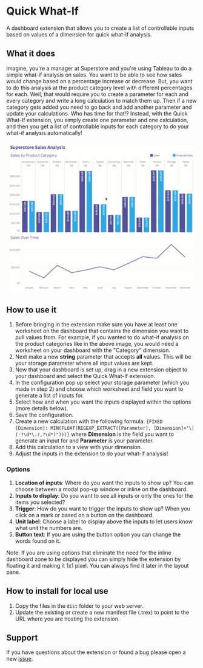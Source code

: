 # Quick What-If

A dashboard extension that allows you to create a list of controllable inputs based on values of a dimension for quick what-if analysis.

## What it does

Imagine, you're a manager at Superstore and you're using Tableau to do a simple what-if analysis on sales. You want to be able to see how sales would change based on a percentage increase or decrease. But, you want to do this analysis at the product category level with different percentages for each. Well, that would require you to create a parameter for each and every category and write a long calculation to match them up. Then if a new category gets added you need to go back and add another parameter and update your calculations. Who has time for that!? Instead, with the Quick What-If extension, you simply create one parameter and one calculation, and then you get a list of controllable inputs for each category to do your what-if analysis automatically!

![](./quick_what-if_sample.gif)

## How to use it

1. Before bringing in the extension make sure you have at least one worksheet on the dashboard that contains the dimension you want to pull values from. For example, if you wanted to do what-if analysis on the product categories like in the above image, you would need a worksheet on your dashboard with the "Category" dimension.
1. Next make a new **string** parameter that accepts **all** values. This will be your storage parameter where all input values are kept.
1. Now that your dashboard is set up, drag in a new extension object to your dashboard and select the Quick What-If extension.
1. In the configuration pop up select your storage parameter (which you made in step 2) and choose which worksheet and field you want to generate a list of inputs for.
1. Select how and when you want the inputs displayed within the options (more details below).
1. Save the configuration.
1. Create a new calculation with the following formula: `{FIXED [Dimension]: MIN(FLOAT(REGEXP_EXTRACT([Parameter], [Dimension]+"\|(-?\d*\.?,?\d*)")))}`
   where **Dimension** is the field you want to generate an input for and **Parameter** is your parameter.
1. Add this calculation to a view with your dimension.
1. Adjust the inputs in the extension to do your what-if analysis!

### Options

1. **Location of inputs**: Where do you want the inputs to show up? You can choose between a modal pop-up window or inline on the dashboard.
1. **Inputs to display**: Do you want to see all inputs or only the ones for the items you selected?
1. **Trigger**: How do you want to trigger the inputs to show up? When you click on a mark or based on a button on the dashboard.
1. **Unit label**: Choose a label to display above the inputs to let users know what unit the numbers are.
1. **Button text**: If you are using the button option you can change the words found on it.

Note: If you are using options that eliminate the need for the inline dashboard zone to be displayed you can simply hide the extension by floating it and making it 1x1 pixel. You can always find it later in the layout pane.

## How to install for local use

1. Copy the files in the `dist` folder to your web server.
1. Update the existing or create a new manifest file (.trex) to point to the URL where you are hosting the extension.

## Support

If you have questions about the extension or found a bug please open a new [issue](https://github.com/tableau/extension-quick-what-if/issues).

